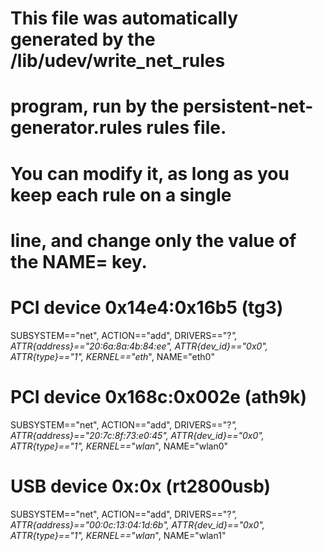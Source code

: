 # This file was automatically generated by the /lib/udev/write_net_rules
# program, run by the persistent-net-generator.rules rules file.
#
# You can modify it, as long as you keep each rule on a single
# line, and change only the value of the NAME= key.

# PCI device 0x14e4:0x16b5 (tg3)
SUBSYSTEM=="net", ACTION=="add", DRIVERS=="?*", ATTR{address}=="20:6a:8a:4b:84:ee", ATTR{dev_id}=="0x0", ATTR{type}=="1", KERNEL=="eth*", NAME="eth0"

# PCI device 0x168c:0x002e (ath9k)
SUBSYSTEM=="net", ACTION=="add", DRIVERS=="?*", ATTR{address}=="20:7c:8f:73:e0:45", ATTR{dev_id}=="0x0", ATTR{type}=="1", KERNEL=="wlan*", NAME="wlan0"

# USB device 0x:0x (rt2800usb)
SUBSYSTEM=="net", ACTION=="add", DRIVERS=="?*", ATTR{address}=="00:0c:13:04:1d:6b", ATTR{dev_id}=="0x0", ATTR{type}=="1", KERNEL=="wlan*", NAME="wlan1"
